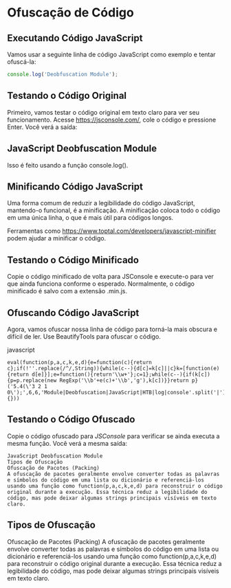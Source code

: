# Ofuscação de Código

## Executando Código JavaScript

Vamos usar a seguinte linha de código JavaScript como exemplo e tentar ofuscá-la:

```javascript
console.log('Deobfuscation Module');
```
## Testando o Código Original

Primeiro, vamos testar o código original em texto claro para ver seu funcionamento. Acesse https://jsconsole.com/, cole o código e pressione Enter. Você verá a saída:

## JavaScript Deobfuscation Module
Isso é feito usando a função console.log().

## Minificando Código JavaScript
Uma forma comum de reduzir a legibilidade do código JavaScript, mantendo-o funcional, é a minificação. A minificação coloca todo o código em uma única linha, o que é mais útil para códigos longos.

Ferramentas como https://www.toptal.com/developers/javascript-minifier podem ajudar a minificar o código. 

## Testando o Código Minificado
Copie o código minificado de volta para JSConsole e execute-o para ver que ainda funciona conforme o esperado. Normalmente, o código minificado é salvo com a extensão .min.js.

## Ofuscando Código JavaScript
Agora, vamos ofuscar nossa linha de código para torná-la mais obscura e difícil de ler. Use BeautifyTools para ofuscar o código.

javascript
```
eval(function(p,a,c,k,e,d){e=function(c){return c};if(!''.replace(/^/,String)){while(c--){d[c]=k[c]||c}k=[function(e){return d[e]}];e=function(){return'\\w+'};c=1};while(c--){if(k[c]){p=p.replace(new RegExp('\\b'+e(c)+'\\b','g'),k[c])}}return p}('5.4(\'3 2 1 0\');',6,6,'Module|Deobfuscation|JavaScript|HTB|log|console'.split('|'),0,{}))
```
## Testando o Código Ofuscado
Copie o código ofuscado para *JSConsole* para verificar se ainda executa a mesma função. Você verá a mesma saída:
```
JavaScript Deobfuscation Module
Tipos de Ofuscação
Ofuscação de Pacotes (Packing)
A ofuscação de pacotes geralmente envolve converter todas as palavras e símbolos do código em uma lista ou dicionário e referenciá-los usando uma função como function(p,a,c,k,e,d) para reconstruir o código original durante a execução. Essa técnica reduz a legibilidade do código, mas pode deixar algumas strings principais visíveis em texto claro.
```

## Tipos de Ofuscação
Ofuscação de Pacotes (Packing)
A ofuscação de pacotes geralmente envolve converter todas as palavras e símbolos do código em uma lista ou dicionário e referenciá-los usando uma função como function(p,a,c,k,e,d) para reconstruir o código original durante a execução. Essa técnica reduz a legibilidade do código, mas pode deixar algumas strings principais visíveis em texto claro.
